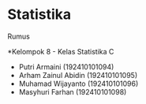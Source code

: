 # Statistika
Rumus 

*Kelompok 8 - Kelas Statistika C
- Putri Armaini (192410101094)
- Arham Zainul Abidin (192410101095)
- Muhamad Wijayanto (192410101096)
- Masyhuri Farhan (192410101098)

